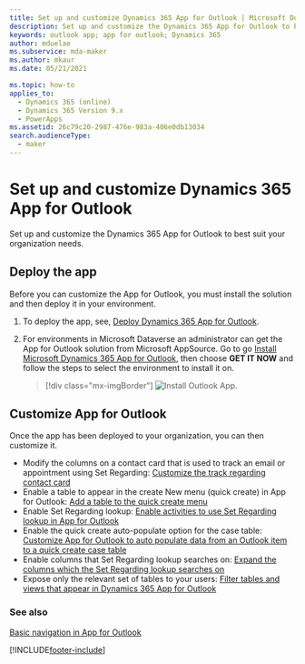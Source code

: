 ```yaml
---
title: Set up and customize Dynamics 365 App for Outlook | Microsoft Docs
description: Set up and customize the Dynamics 365 App for Outlook to best suit your organization needs
keywords: outlook app; app for outlook; Dynamics 365
author: mduelae
ms.subservice: mda-maker
ms.author: mkaur
ms.date: 05/21/2021

ms.topic: how-to
applies_to: 
  - Dynamics 365 (online)
  - Dynamics 365 Version 9.x
  - PowerApps
ms.assetid: 26c79c20-2987-476e-983a-406e0db13034
search.audienceType: 
  - maker
---
```


# Set up and customize Dynamics 365 App for Outlook

Set up and customize the Dynamics 365 App for Outlook to best suit your organization needs. 

## Deploy the app

Before you can customize the App for Outlook, you must install the solution and then deploy it in your environment. 
   
1. To deploy the app, see, [Deploy Dynamics 365 App for Outlook](/dynamics365/customer-engagement/outlook-app/deploy-dynamics-365-app-for-outlook).
2. For environments in Microsoft Dataverse an administrator can get the App for Outlook solution from Microsoft AppSource. Go to go [Install Microsoft Dynamics 365 App for Outlook](https://appsource.microsoft.com/product/dynamics-365/mscrm.fa50aa98-e8bb-4757-83ce-6d607959b985?tab=Overview), then choose **GET IT NOW** and follow the steps to select the environment to install it on.

   > [!div class="mx-imgBorder"]
   > ![Install Outlook App.](media/appsource.png "Install Outlook App")

## Customize App for Outlook

Once the app has been deployed to your organization, you can then customize it.

- Modify the columns on a contact card that is used to track an email or appointment using Set Regarding: [Customize the track regarding contact card](/dynamics365/customer-engagement/outlook-app/customize-the-track-regarding-card)
- Enable a table to appear in the create New menu (quick create) in App for Outlook: [Add a table to the quick create menu](/dynamics365/customer-engagement/outlook-app/add-a-custom-entity-to-quick-create)
- Enable Set Regarding lookup: [Enable activities to use Set Regarding lookup in App for Outlook](/dynamics365/customer-engagement/outlook-app/enable-a-custom-entity-to-appear-in-the-regarding-lookup)
- Enable the quick create auto-populate option for the case table: [Customize App for Outlook to auto populate data from an Outlook item to a quick create case table](/dynamics365/outlook-app/auto-populate-data-into-quickcreate)
- Enable columns that Set Regarding lookup searches on: [Expand the columns which the Set Regarding lookup searches on](/dynamics365/outlook-app/search-on-custom-field-regarding-lookup)
- Expose only the relevant set of tables to your users: [Filter tables and views that appear in Dynamics 365 App for Outlook](/dynamics365/outlook-app/filter-entities-and-views)

### See also
 [Basic navigation in App for Outlook](/dynamics365/outlook-app/user/basic-navigation)  


[!INCLUDE[footer-include](../../includes/footer-banner.md)]

